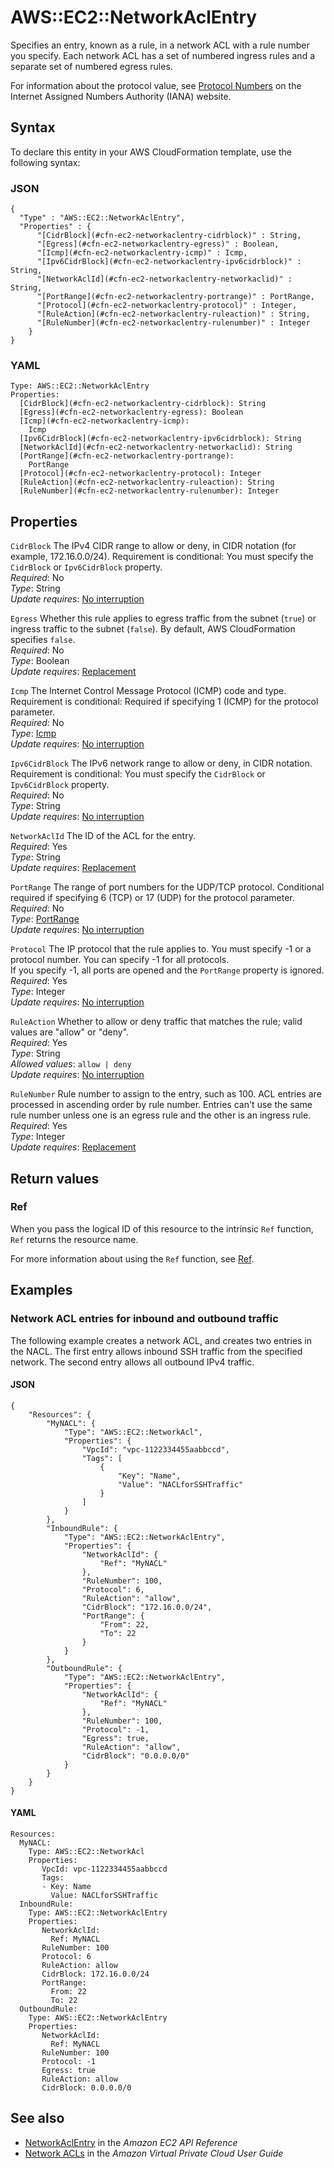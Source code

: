# AWS::EC2::NetworkAclEntry<a name="aws-resource-ec2-network-acl-entry"></a>

Specifies an entry, known as a rule, in a network ACL with a rule number you specify\. Each network ACL has a set of numbered ingress rules and a separate set of numbered egress rules\.

 For information about the protocol value, see [Protocol Numbers](https://www.iana.org/assignments/protocol-numbers/protocol-numbers.xhtml) on the Internet Assigned Numbers Authority \(IANA\) website\.

## Syntax<a name="aws-resource-ec2-network-acl-entry-syntax"></a>

To declare this entity in your AWS CloudFormation template, use the following syntax:

### JSON<a name="aws-resource-ec2-network-acl-entry-syntax.json"></a>

```
{
  "Type" : "AWS::EC2::NetworkAclEntry",
  "Properties" : {
      "[CidrBlock](#cfn-ec2-networkaclentry-cidrblock)" : String,
      "[Egress](#cfn-ec2-networkaclentry-egress)" : Boolean,
      "[Icmp](#cfn-ec2-networkaclentry-icmp)" : Icmp,
      "[Ipv6CidrBlock](#cfn-ec2-networkaclentry-ipv6cidrblock)" : String,
      "[NetworkAclId](#cfn-ec2-networkaclentry-networkaclid)" : String,
      "[PortRange](#cfn-ec2-networkaclentry-portrange)" : PortRange,
      "[Protocol](#cfn-ec2-networkaclentry-protocol)" : Integer,
      "[RuleAction](#cfn-ec2-networkaclentry-ruleaction)" : String,
      "[RuleNumber](#cfn-ec2-networkaclentry-rulenumber)" : Integer
    }
}
```

### YAML<a name="aws-resource-ec2-network-acl-entry-syntax.yaml"></a>

```
Type: AWS::EC2::NetworkAclEntry
Properties: 
  [CidrBlock](#cfn-ec2-networkaclentry-cidrblock): String
  [Egress](#cfn-ec2-networkaclentry-egress): Boolean
  [Icmp](#cfn-ec2-networkaclentry-icmp): 
    Icmp
  [Ipv6CidrBlock](#cfn-ec2-networkaclentry-ipv6cidrblock): String
  [NetworkAclId](#cfn-ec2-networkaclentry-networkaclid): String
  [PortRange](#cfn-ec2-networkaclentry-portrange): 
    PortRange
  [Protocol](#cfn-ec2-networkaclentry-protocol): Integer
  [RuleAction](#cfn-ec2-networkaclentry-ruleaction): String
  [RuleNumber](#cfn-ec2-networkaclentry-rulenumber): Integer
```

## Properties<a name="aws-resource-ec2-network-acl-entry-properties"></a>

`CidrBlock`  <a name="cfn-ec2-networkaclentry-cidrblock"></a>
The IPv4 CIDR range to allow or deny, in CIDR notation \(for example, 172\.16\.0\.0/24\)\. Requirement is conditional: You must specify the `CidrBlock` or `Ipv6CidrBlock` property\.  
*Required*: No  
*Type*: String  
*Update requires*: [No interruption](https://docs.aws.amazon.com/AWSCloudFormation/latest/UserGuide/using-cfn-updating-stacks-update-behaviors.html#update-no-interrupt)

`Egress`  <a name="cfn-ec2-networkaclentry-egress"></a>
Whether this rule applies to egress traffic from the subnet \(`true`\) or ingress traffic to the subnet \(`false`\)\. By default, AWS CloudFormation specifies `false`\.  
*Required*: No  
*Type*: Boolean  
*Update requires*: [Replacement](https://docs.aws.amazon.com/AWSCloudFormation/latest/UserGuide/using-cfn-updating-stacks-update-behaviors.html#update-replacement)

`Icmp`  <a name="cfn-ec2-networkaclentry-icmp"></a>
The Internet Control Message Protocol \(ICMP\) code and type\. Requirement is conditional: Required if specifying 1 \(ICMP\) for the protocol parameter\.   
*Required*: No  
*Type*: [Icmp](aws-properties-ec2-networkaclentry-icmp.md)  
*Update requires*: [No interruption](https://docs.aws.amazon.com/AWSCloudFormation/latest/UserGuide/using-cfn-updating-stacks-update-behaviors.html#update-no-interrupt)

`Ipv6CidrBlock`  <a name="cfn-ec2-networkaclentry-ipv6cidrblock"></a>
The IPv6 network range to allow or deny, in CIDR notation\. Requirement is conditional: You must specify the `CidrBlock` or `Ipv6CidrBlock` property\.  
*Required*: No  
*Type*: String  
*Update requires*: [No interruption](https://docs.aws.amazon.com/AWSCloudFormation/latest/UserGuide/using-cfn-updating-stacks-update-behaviors.html#update-no-interrupt)

`NetworkAclId`  <a name="cfn-ec2-networkaclentry-networkaclid"></a>
The ID of the ACL for the entry\.  
*Required*: Yes  
*Type*: String  
*Update requires*: [Replacement](https://docs.aws.amazon.com/AWSCloudFormation/latest/UserGuide/using-cfn-updating-stacks-update-behaviors.html#update-replacement)

`PortRange`  <a name="cfn-ec2-networkaclentry-portrange"></a>
The range of port numbers for the UDP/TCP protocol\. Conditional required if specifying 6 \(TCP\) or 17 \(UDP\) for the protocol parameter\.  
*Required*: No  
*Type*: [PortRange](aws-properties-ec2-networkaclentry-portrange.md)  
*Update requires*: [No interruption](https://docs.aws.amazon.com/AWSCloudFormation/latest/UserGuide/using-cfn-updating-stacks-update-behaviors.html#update-no-interrupt)

`Protocol`  <a name="cfn-ec2-networkaclentry-protocol"></a>
The IP protocol that the rule applies to\. You must specify \-1 or a protocol number\. You can specify \-1 for all protocols\.  
If you specify \-1, all ports are opened and the `PortRange` property is ignored\.
*Required*: Yes  
*Type*: Integer  
*Update requires*: [No interruption](https://docs.aws.amazon.com/AWSCloudFormation/latest/UserGuide/using-cfn-updating-stacks-update-behaviors.html#update-no-interrupt)

`RuleAction`  <a name="cfn-ec2-networkaclentry-ruleaction"></a>
Whether to allow or deny traffic that matches the rule; valid values are "allow" or "deny"\.  
*Required*: Yes  
*Type*: String  
*Allowed values*: `allow | deny`  
*Update requires*: [No interruption](https://docs.aws.amazon.com/AWSCloudFormation/latest/UserGuide/using-cfn-updating-stacks-update-behaviors.html#update-no-interrupt)

`RuleNumber`  <a name="cfn-ec2-networkaclentry-rulenumber"></a>
Rule number to assign to the entry, such as 100\. ACL entries are processed in ascending order by rule number\. Entries can't use the same rule number unless one is an egress rule and the other is an ingress rule\.   
*Required*: Yes  
*Type*: Integer  
*Update requires*: [Replacement](https://docs.aws.amazon.com/AWSCloudFormation/latest/UserGuide/using-cfn-updating-stacks-update-behaviors.html#update-replacement)

## Return values<a name="aws-resource-ec2-network-acl-entry-return-values"></a>

### Ref<a name="aws-resource-ec2-network-acl-entry-return-values-ref"></a>

When you pass the logical ID of this resource to the intrinsic `Ref` function, `Ref` returns the resource name\.

For more information about using the `Ref` function, see [Ref](https://docs.aws.amazon.com/AWSCloudFormation/latest/UserGuide/intrinsic-function-reference-ref.html)\.

## Examples<a name="aws-resource-ec2-network-acl-entry--examples"></a>



### Network ACL entries for inbound and outbound traffic<a name="aws-resource-ec2-network-acl-entry--examples--Network_ACL_entries_for_inbound_and_outbound_traffic"></a>

The following example creates a network ACL, and creates two entries in the NACL\. The first entry allows inbound SSH traffic from the specified network\. The second entry allows all outbound IPv4 traffic\.

#### JSON<a name="aws-resource-ec2-network-acl-entry--examples--Network_ACL_entries_for_inbound_and_outbound_traffic--json"></a>

```
{
    "Resources": {
        "MyNACL": {
            "Type": "AWS::EC2::NetworkAcl",
            "Properties": {
                "VpcId": "vpc-1122334455aabbccd",
                "Tags": [
                    {
                        "Key": "Name",
                        "Value": "NACLforSSHTraffic"
                    }
                ]
            }
        },
        "InboundRule": {
            "Type": "AWS::EC2::NetworkAclEntry",
            "Properties": {
                "NetworkAclId": {
                    "Ref": "MyNACL"
                },
                "RuleNumber": 100,
                "Protocol": 6,
                "RuleAction": "allow",
                "CidrBlock": "172.16.0.0/24",
                "PortRange": {
                    "From": 22,
                    "To": 22
                }
            }
        },
        "OutboundRule": {
            "Type": "AWS::EC2::NetworkAclEntry",
            "Properties": {
                "NetworkAclId": {
                    "Ref": "MyNACL"
                },
                "RuleNumber": 100,
                "Protocol": -1,
                "Egress": true,
                "RuleAction": "allow",
                "CidrBlock": "0.0.0.0/0"
            }
        }
    }
}
```

#### YAML<a name="aws-resource-ec2-network-acl-entry--examples--Network_ACL_entries_for_inbound_and_outbound_traffic--yaml"></a>

```
Resources:
  MyNACL:
    Type: AWS::EC2::NetworkAcl
    Properties:
       VpcId: vpc-1122334455aabbccd
       Tags:
       - Key: Name
         Value: NACLforSSHTraffic
  InboundRule:
    Type: AWS::EC2::NetworkAclEntry
    Properties:
       NetworkAclId:
         Ref: MyNACL
       RuleNumber: 100
       Protocol: 6
       RuleAction: allow
       CidrBlock: 172.16.0.0/24
       PortRange:
         From: 22
         To: 22
  OutboundRule:
    Type: AWS::EC2::NetworkAclEntry
    Properties:
       NetworkAclId:
         Ref: MyNACL
       RuleNumber: 100
       Protocol: -1
       Egress: true
       RuleAction: allow
       CidrBlock: 0.0.0.0/0
```

## See also<a name="aws-resource-ec2-network-acl-entry--seealso"></a>
+ [NetworkAclEntry](https://docs.aws.amazon.com/AWSEC2/latest/APIReference/ApiReference-query-CreateNetworkAclEntry.html) in the *Amazon EC2 API Reference*
+ [Network ACLs](https://docs.aws.amazon.com/AmazonVPC/latest/UserGuide/VPC_ACLs.html) in the *Amazon Virtual Private Cloud User Guide*

